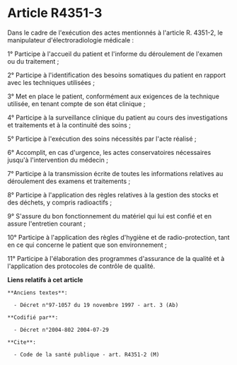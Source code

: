 # Article R4351-3

Dans le cadre de l'exécution des actes mentionnés à l'article R. 4351-2, le manipulateur d'électroradiologie médicale :

1° Participe à l'accueil du patient et l'informe du déroulement de l'examen ou du traitement ;

2° Participe à l'identification des besoins somatiques du patient en rapport avec les techniques utilisées ;

3° Met en place le patient, conformément aux exigences de la technique utilisée, en tenant compte de son état clinique ;

4° Participe à la surveillance clinique du patient au cours des investigations et traitements et à la continuité des soins ;

5° Participe à l'exécution des soins nécessités par l'acte réalisé ;

6° Accomplit, en cas d'urgence, les actes conservatoires nécessaires jusqu'à l'intervention du médecin ;

7° Participe à la transmission écrite de toutes les informations relatives au déroulement des examens et traitements ;

8° Participe à l'application des règles relatives à la gestion des stocks et des déchets, y compris radioactifs ;

9° S'assure du bon fonctionnement du matériel qui lui est confié et en assure l'entretien courant ;

10° Participe à l'application des règles d'hygiène et de radio-protection, tant en ce qui concerne le patient que son
environnement ;

11° Participe à l'élaboration des programmes d'assurance de la qualité et à l'application des protocoles de contrôle de
qualité.

**Liens relatifs à cet article**

	**Anciens textes**:

	  - Décret n°97-1057 du 19 novembre 1997 - art. 3 (Ab)

	**Codifié par**:

	  - Décret n°2004-802 2004-07-29

	**Cite**:

	  - Code de la santé publique - art. R4351-2 (M)

